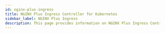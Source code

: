 ```yaml
---
id: nginx-plus-ingress
title: NGINX Plus Ingress Controller for Kubernetes
sidebar_label: NGINX Plus Ingress
description: This page provides information on NGINX Plus Ingress Controller which provides enterprise‑grade delivery services for Kubernetes applications, with benefits for users of both NGINX Open Source and NGINX Plus.
---
```

